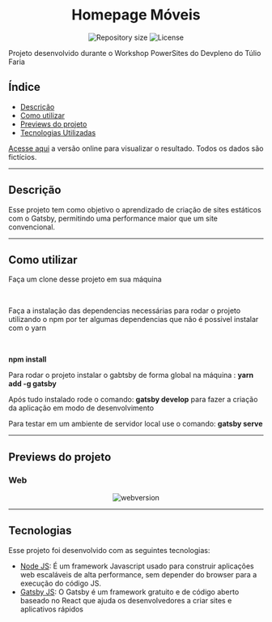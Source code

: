 <h1 align="center">Homepage Móveis</h1>

<p align="center">
 <img alt="Repository size" src="https://img.shields.io/github/repo-size/luizeduul/homepage-moveis-gatsby">
 <img alt="License" src="https://img.shields.io/badge/license-MIT-brightgreen">
</p>

<p>Projeto desenvolvido durante o Workshop PowerSites do Devpleno do Túlio Faria</p>

## Índice
- [Descrição](#descrição)
- [Como utilizar](#como-utilizar)
- [Previews do projeto](#previews-do-projeto)
- [Tecnologias Utilizadas](#tecnologias)

[Acesse aqui](https://alfamoveis.netlify.com/) a versão online para visualizar o resultado. Todos os dados são fictícios.

---

## Descrição
<p> Esse projeto tem como objetivo o aprendizado de criação de sites estáticos com o Gatsby, permitindo uma performance maior que um site convencional.</p>

---
      
## Como utilizar 
<p>Faça um clone desse projeto em sua máquina</p><br>
<p>Faça a instalação das dependencias necessárias para rodar o projeto utilizando o npm por ter algumas dependencias que não é possivel instalar com o yarn</p><br>
 <p><strong>npm install</strong></p>
 <p>Para rodar o projeto instalar o gabtsby de forma global na máquina : <strong>yarn add -g gatsby</strong></p>
 <p>Após tudo instalado rode o comando: <strong>gatsby develop</strong> para fazer a criação da aplicação em modo de desenvolvimento</p>
 <p>Para testar em um ambiente de servidor local use o comando: <strong>gatsby serve</strong></p>

---

## Previews do projeto
<h3>Web</h3>

<p align="center">
  <img alt="webversion" src="https://ik.imagekit.io/8qmbx6p1dq/Assets/ezgif.com-optimize_WM40OmfEn.gif"/>
</p>

---

## Tecnologias
 Esse projeto foi desenvolvido com as seguintes tecnologias:
  - [Node JS](https://nodejs.org/en/): É um framework Javascript usado para construir aplicações web escaláveis de alta performance, sem depender do browser para a execução do código JS.
  - [Gatsby JS](https://www.gatsbyjs.org/): O Gatsby é um framework gratuito e de código aberto baseado no React que ajuda os desenvolvedores a criar sites e aplicativos rápidos
 

